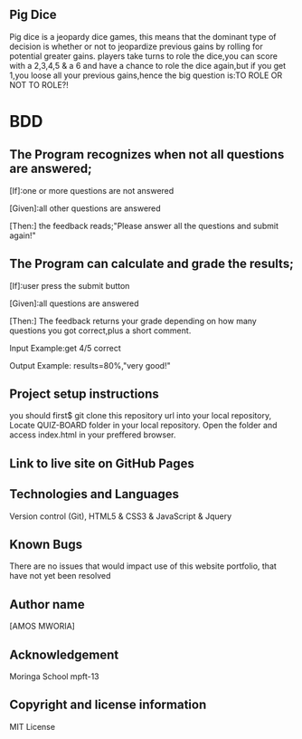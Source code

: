 ## Pig Dice
Pig dice is a  jeopardy dice games, this means that the dominant type of decision is whether or not to jeopardize previous gains by rolling for potential greater gains. players take turns to role the dice,you can score with a 2,3,4,5 & a 6 and have a chance to role the dice again,but if you get 1,you loose all your previous gains,hence the big question is:TO ROLE OR NOT TO ROLE?!

# BDD
## The Program recognizes when not all questions are answered;
[If]:one or more questions are not answered

[Given]:all other questions are answered

[Then:] the feedback reads;"Please answer all the questions and submit again!"

## The Program can calculate and grade the results;

[If]:user press the submit button

[Given]:all questions are answered

[Then:] The feedback returns your grade depending on how many questions you got correct,plus a short comment.

Input Example:get 4/5 correct

Output Example: results=80%,"very good!"




## Project setup instructions
you should first$ git clone this repository url into your local repository,
Locate QUIZ-BOARD folder in your local repository.
Open the folder and access index.html in your preffered browser.

## Link to live site on GitHub Pages


## Technologies and Languages
Version control (Git), HTML5 & CSS3 & JavaScript & Jquery

## Known Bugs
There are no issues that would impact use of this website portfolio, that have not yet been resolved

## Author name
[AMOS MWORIA]

## Acknowledgement
Moringa School mpft-13

## Copyright and license information
MIT License

